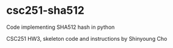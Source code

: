 # csc251-sha512
Code implementing SHA512 hash in python

CSC251 HW3, skeleton code and instructions by Shinyoung Cho

